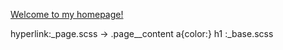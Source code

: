 [Welcome to my homepage!](https://chchoiw.github.io/)

hyperlink:_page.scss -> .page__content a{color:}
h1 :_base.scss
